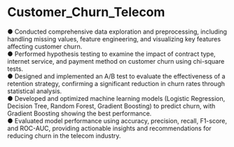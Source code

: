 # Customer_Churn_Telecom

● Conducted comprehensive data exploration and preprocessing, including handling missing values, feature engineering, and visualizing key features affecting customer churn.
<br>
● Performed hypothesis testing to examine the impact of contract type, internet service, and payment method on customer churn using chi-square tests.
<br>
● Designed and implemented an A/B test to evaluate the effectiveness of a retention strategy, confirming a significant reduction in churn rates through statistical analysis.
<br>
● Developed and optimized machine learning models (Logistic Regression, Decision Tree, Random Forest, Gradient Boosting) to predict churn, with Gradient Boosting showing the best performance.
<br>
● Evaluated model performance using accuracy, precision, recall, F1-score, and ROC-AUC, providing actionable insights and recommendations for reducing churn in the telecom industry.
